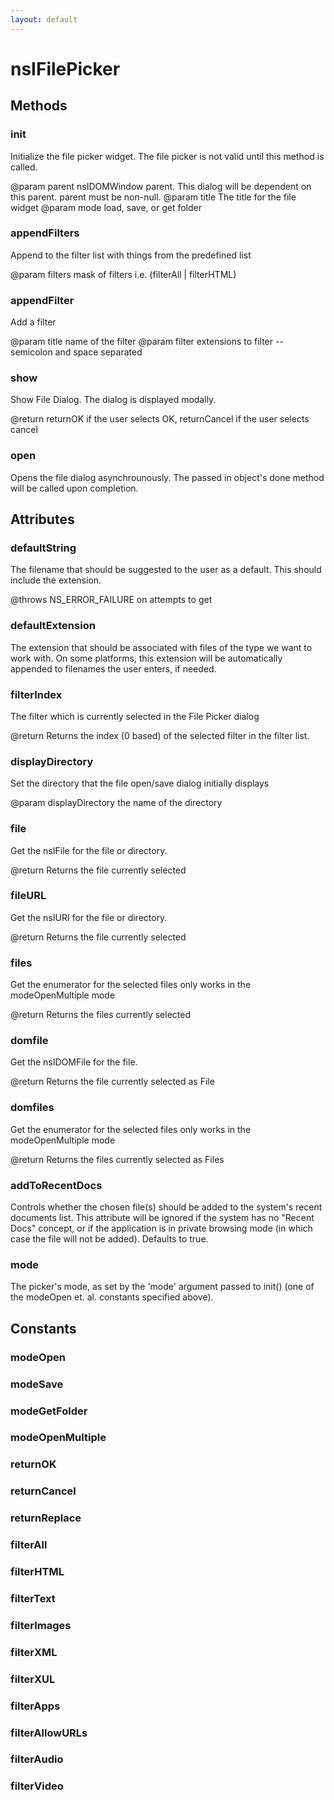 ```yaml
---
layout: default
---
```


# nsIFilePicker #

## Methods ##

### init ###

Initialize the file picker widget.  The file picker is not valid until this
method is called.

@param      parent   nsIDOMWindow parent.  This dialog will be dependent
                     on this parent. parent must be non-null.
@param      title    The title for the file widget
@param      mode     load, save, or get folder



### appendFilters ###

Append to the  filter list with things from the predefined list

@param      filters  mask of filters i.e. (filterAll | filterHTML)



### appendFilter ###

Add a filter

@param      title    name of the filter
@param      filter   extensions to filter -- semicolon and space separated



### show ###

Show File Dialog. The dialog is displayed modally.

@return returnOK if the user selects OK, returnCancel if the user selects cancel



### open ###

Opens the file dialog asynchrounously.
The passed in object's done method will be called upon completion.


## Attributes ##

### defaultString ###

The filename that should be suggested to the user as a default. This should
include the extension.

@throws NS_ERROR_FAILURE on attempts to get


### defaultExtension ###

The extension that should be associated with files of the type we
want to work with.  On some platforms, this extension will be
automatically appended to filenames the user enters, if needed.  


### filterIndex ###

The filter which is currently selected in the File Picker dialog

@return Returns the index (0 based) of the selected filter in the filter list. 


### displayDirectory ###

Set the directory that the file open/save dialog initially displays

@param      displayDirectory  the name of the directory



### file ###

Get the nsIFile for the file or directory.

@return Returns the file currently selected


### fileURL ###

Get the nsIURI for the file or directory.

@return Returns the file currently selected


### files ###

Get the enumerator for the selected files
only works in the modeOpenMultiple mode

@return Returns the files currently selected


### domfile ###

Get the nsIDOMFile for the file.

@return Returns the file currently selected as File


### domfiles ###

Get the enumerator for the selected files
only works in the modeOpenMultiple mode

@return Returns the files currently selected as Files


### addToRecentDocs ###

Controls whether the chosen file(s) should be added to the system's recent
documents list. This attribute will be ignored if the system has no "Recent
Docs" concept, or if the application is in private browsing mode (in which
case the file will not be added). Defaults to true.


### mode ###

The picker's mode, as set by the 'mode' argument passed to init()
(one of the modeOpen et. al. constants specified above).


## Constants ##

### modeOpen ###

### modeSave ###

### modeGetFolder ###

### modeOpenMultiple ###

### returnOK ###

### returnCancel ###

### returnReplace ###

### filterAll ###

### filterHTML ###

### filterText ###

### filterImages ###

### filterXML ###

### filterXUL ###

### filterApps ###

### filterAllowURLs ###

### filterAudio ###

### filterVideo ###
